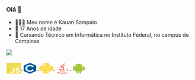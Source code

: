 ### Olá 👋

  - 👨🏻‍🦱 Meu nome é Kauan Sampaio
  - 💫 17 Anos de idade
  - 💚 Cursando Técnico em Informática no Instituto Federal, no campus de Campinas



<div>
  <a href="https://github.com/KauanSampaio">
  <img height="180em" src="https://github-readme-stats.vercel.app/api?username=KauanSampaio&show_icons=true&theme=dracula&include_all_commits=true&count_private=true"/>
  <!--<img height="180em" src="https://github-readme-stats.vercel.app/api/top-langs/?username=KauanSampaio&layout=compact&langs_count=7&theme=dark"/>-->
</div>
  
  
  <div style="display: inline_block"><br>
  <img align="center" alt="Kauan-JS" height="30" width="40" src="https://github.com/devicons/devicon/blob/master/icons/javascript/javascript-plain.svg">
  <img align="center" alt="Kauan-C" height="30" width="40" src="https://github.com/devicons/devicon/blob/master/icons/c/c-plain.svg">
  <img align="center" alt="Kauan-Python" height="30" width="40" src="https://github.com/devicons/devicon/blob/master/icons/python/python-plain.svg">
  <img align="center" alt="Kauan-Java" height="30" width="40" src="https://github.com/devicons/devicon/blob/master/icons/java/java-plain.svg">
  <img align="center" alt="Kauan-Android" height="30" width="40" src="https://github.com/devicons/devicon/blob/master/icons/android/android-plain.svg">
</div>
  
 
  
  ##
